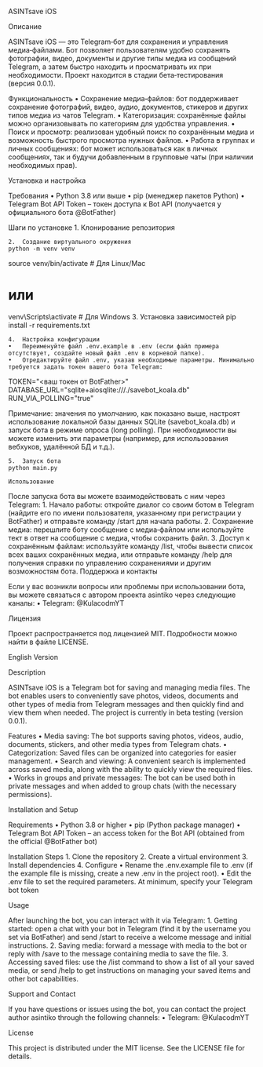 ASINTsave iOS

Описание

ASINTsave iOS — это Telegram‑бот для сохранения и управления медиа‑файлами. Бот позволяет пользователям удобно сохранять фотографии, видео, документы и другие типы медиа из сообщений Telegram, а затем быстро находить и просматривать их при необходимости. Проект находится в стадии бета‑тестирования (версия 0.0.1).

Функциональность
	•	Сохранение медиа‑файлов: бот поддерживает сохранение фотографий, видео, аудио, документов, стикеров и других типов медиа из чатов Telegram.
	•	Категоризация: сохранённые файлы можно организовывать по категориям для удобства управления.
	•	Поиск и просмотр: реализован удобный поиск по сохранённым медиа и возможность быстрого просмотра нужных файлов.
	•	Работа в группах и личных сообщениях: бот может использоваться как в личных сообщениях, так и будучи добавленным в групповые чаты (при наличии необходимых прав).

Установка и настройка

Требования
	•	Python 3.8 или выше
	•	pip (менеджер пакетов Python)
	•	Telegram Bot API Token – токен доступа к Bot API (получается у официального бота @BotFather)

Шаги по установке
	1.	Клонирование репозитория
    

	2.	Создание виртуального окружения
    python -m venv venv
source venv/bin/activate  # Для Linux/Mac
# или
venv\Scripts\activate     # Для Windows
	3.	Установка зависимостей
    pip install -r requirements.txt

	4.	Настройка конфигурации
	•	Переименуйте файл .env.example в .env (если файл примера отсутствует, создайте новый файл .env в корневой папке).
	•	Отредактируйте файл .env, указав необходимые параметры. Минимально требуется задать токен вашего бота Telegram:

TOKEN="<ваш токен от BotFather>"
DATABASE_URL="sqlite+aiosqlite:///./savebot_koala.db"
RUN_VIA_POLLING="true"

Примечание: значения по умолчанию, как показано выше, настроят использование локальной базы данных SQLite (savebot_koala.db) и запуск бота в режиме опроса (long polling). При необходимости вы можете изменить эти параметры (например, для использования вебхуков, удалённой БД и т.д.).

	5.	Запуск бота
    python main.py

    Использование

После запуска бота вы можете взаимодействовать с ним через Telegram:
	1.	Начало работы: откройте диалог со своим ботом в Telegram (найдите его по имени пользователя, указанному при регистрации у BotFather) и отправьте команду /start для начала работы.
	2.	Сохранение медиа: перешлите боту сообщение с медиа‑файлом или используйте тект в ответ на сообщение с медиа, чтобы сохранить файл.
	3.	Доступ к сохранённым файлам: используйте команду /list, чтобы вывести список всех ваших сохранённых медиа, или отправьте команду /help для получения справки по управлению сохранениями и другим возможностям бота.
Поддержка и контакты

Если у вас возникли вопросы или проблемы при использовании бота, вы можете связаться с автором проекта asintiko через следующие каналы:
	•	Telegram: @KulacodmYT

Лицензия

Проект распространяется под лицензией MIT. Подробности можно найти в файле LICENSE.

English Version

Description

ASINTsave iOS is a Telegram bot for saving and managing media files. The bot enables users to conveniently save photos, videos, documents and other types of media from Telegram messages and then quickly find and view them when needed. The project is currently in beta testing (version 0.0.1).

Features
	•	Media saving: The bot supports saving photos, videos, audio, documents, stickers, and other media types from Telegram chats.
	•	Categorization: Saved files can be organized into categories for easier management.
	•	Search and viewing: A convenient search is implemented across saved media, along with the ability to quickly view the required files.
	•	Works in groups and private messages: The bot can be used both in private messages and when added to group chats (with the necessary permissions).

Installation and Setup

Requirements
	•	Python 3.8 or higher
	•	pip (Python package manager)
	•	Telegram Bot API Token – an access token for the Bot API (obtained from the official @BotFather bot)

Installation Steps
	1.	Clone the repository
    	2.	Create a virtual environment
        	3.	Install dependencies
            4.	Configure
	•	Rename the .env.example file to .env (if the example file is missing, create a new .env in the project root).
	•	Edit the .env file to set the required parameters. At minimum, specify your Telegram bot token

Usage

After launching the bot, you can interact with it via Telegram:
	1.	Getting started: open a chat with your bot in Telegram (find it by the username you set via BotFather) and send /start to receive a welcome message and initial instructions.
	2.	Saving media: forward a message with media to the bot or reply with /save to the message containing media to save the file.
	3.	Accessing saved files: use the /list command to show a list of all your saved media, or send /help to get instructions on managing your saved items and other bot capabilities.

Support and Contact

If you have questions or issues using the bot, you can contact the project author asintiko through the following channels:
	•	Telegram: @KulacodmYT

License

This project is distributed under the MIT license. See the LICENSE file for details.